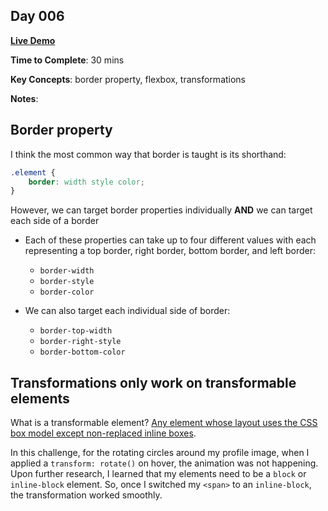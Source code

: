 ## Day 006

**<a href="https://css100.aniqa.dev#day-006">Live Demo</a>**

**Time to Complete**: 30 mins

**Key Concepts**: border property, flexbox, transformations

**Notes**:

## Border property

I think the most common way that border is taught is its shorthand:

```css
.element {
	border: width style color;
}
```

However, we can target border properties individually **AND** we can target each side of a border

- Each of these properties can take up to four different values with each representing a top border, right border, bottom border, and left border:

  - `border-width`
  - `border-style`
  - `border-color`

- We can also target each individual side of border:
  - `border-top-width`
  - `border-right-style`
  - `border-bottom-color`

## Transformations only work on transformable elements

What is a transformable element? <a href="https://drafts.csswg.org/css-transforms-1/#terminology">Any element whose layout uses the CSS box model except non-replaced inline boxes</a>.

In this challenge, for the rotating circles around my profile image, when I applied a `transform: rotate()` on hover, the animation was not happening. Upon further research, I learned that my elements need to be a `block` or `inline-block` element. So, once I switched my `<span>` to an `inline-block`, the transformation worked smoothly.
